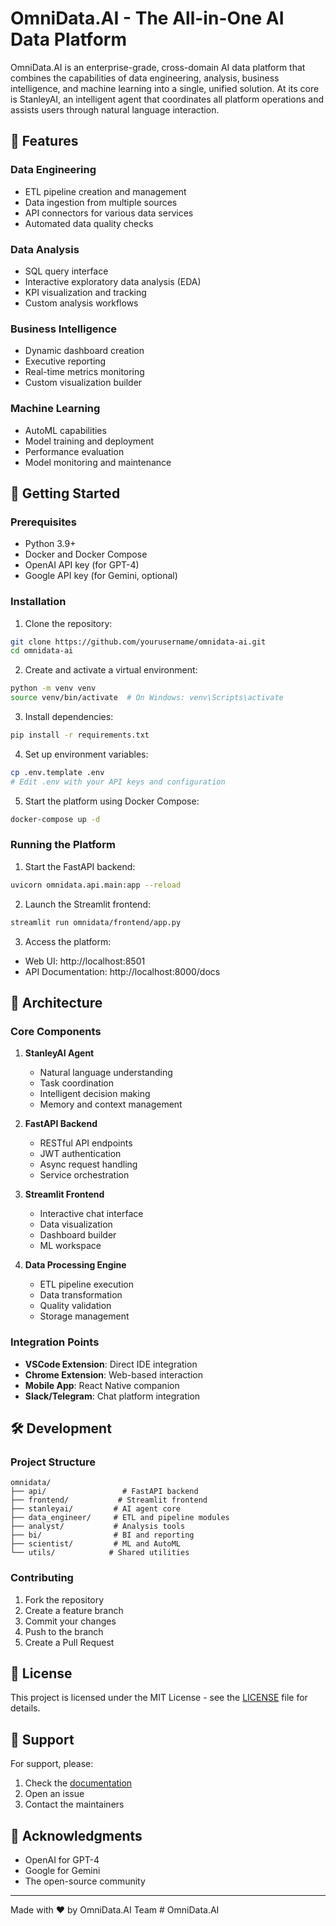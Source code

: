 # OmniData.AI - The All-in-One AI Data Platform

OmniData.AI is an enterprise-grade, cross-domain AI data platform that combines the capabilities of data engineering, analysis, business intelligence, and machine learning into a single, unified solution. At its core is StanleyAI, an intelligent agent that coordinates all platform operations and assists users through natural language interaction.

## 🌟 Features

### Data Engineering
- ETL pipeline creation and management
- Data ingestion from multiple sources
- API connectors for various data services
- Automated data quality checks

### Data Analysis
- SQL query interface
- Interactive exploratory data analysis (EDA)
- KPI visualization and tracking
- Custom analysis workflows

### Business Intelligence
- Dynamic dashboard creation
- Executive reporting
- Real-time metrics monitoring
- Custom visualization builder

### Machine Learning
- AutoML capabilities
- Model training and deployment
- Performance evaluation
- Model monitoring and maintenance

## 🚀 Getting Started

### Prerequisites
- Python 3.9+
- Docker and Docker Compose
- OpenAI API key (for GPT-4)
- Google API key (for Gemini, optional)

### Installation

1. Clone the repository:
```bash
git clone https://github.com/yourusername/omnidata-ai.git
cd omnidata-ai
```

2. Create and activate a virtual environment:
```bash
python -m venv venv
source venv/bin/activate  # On Windows: venv\Scripts\activate
```

3. Install dependencies:
```bash
pip install -r requirements.txt
```

4. Set up environment variables:
```bash
cp .env.template .env
# Edit .env with your API keys and configuration
```

5. Start the platform using Docker Compose:
```bash
docker-compose up -d
```

### Running the Platform

1. Start the FastAPI backend:
```bash
uvicorn omnidata.api.main:app --reload
```

2. Launch the Streamlit frontend:
```bash
streamlit run omnidata/frontend/app.py
```

3. Access the platform:
- Web UI: http://localhost:8501
- API Documentation: http://localhost:8000/docs

## 🔧 Architecture

### Core Components

1. **StanleyAI Agent**
   - Natural language understanding
   - Task coordination
   - Intelligent decision making
   - Memory and context management

2. **FastAPI Backend**
   - RESTful API endpoints
   - JWT authentication
   - Async request handling
   - Service orchestration

3. **Streamlit Frontend**
   - Interactive chat interface
   - Data visualization
   - Dashboard builder
   - ML workspace

4. **Data Processing Engine**
   - ETL pipeline execution
   - Data transformation
   - Quality validation
   - Storage management

### Integration Points

- **VSCode Extension**: Direct IDE integration
- **Chrome Extension**: Web-based interaction
- **Mobile App**: React Native companion
- **Slack/Telegram**: Chat platform integration

## 🛠️ Development

### Project Structure
```
omnidata/
├── api/                 # FastAPI backend
├── frontend/           # Streamlit frontend
├── stanleyai/         # AI agent core
├── data_engineer/     # ETL and pipeline modules
├── analyst/           # Analysis tools
├── bi/                # BI and reporting
├── scientist/         # ML and AutoML
└── utils/            # Shared utilities
```

### Contributing

1. Fork the repository
2. Create a feature branch
3. Commit your changes
4. Push to the branch
5. Create a Pull Request

## 📄 License

This project is licensed under the MIT License - see the [LICENSE](LICENSE) file for details.

## 🤝 Support

For support, please:
1. Check the [documentation](docs/)
2. Open an issue
3. Contact the maintainers

## 🙏 Acknowledgments

- OpenAI for GPT-4
- Google for Gemini
- The open-source community

---
Made with ❤️ by OmniData.AI Team # OmniData.AI

